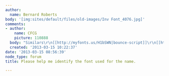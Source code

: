 ```yaml
---
author:
  name: Bernard Roberts
body: '[img:sites/default/files/old-images/Inv Font_4076.jpg]'
comments:
- author:
    name: CFCG
    picture: 110888
  body: "Similars\r\n[[http://myfonts.us/H1bSWN|bounce-script]]\r\n[[http://myfonts.us/8J4Jzs|feel-script]]\r\n[[http://myfonts.us/qm9z1w|hipster-script]]\r\n[[http://myfonts.us/tblciP|salamander]]\r\n\r\n\r\n\r\n\r\n"
  created: '2013-03-15 10:22:37'
date: '2013-03-15 08:56:39'
node_type: forum
title: Please help me identify the font used for the name.

---
```

